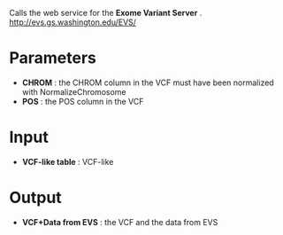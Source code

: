 Calls the web service for the  **Exome Variant Server** . http://evs.gs.washington.edu/EVS/


# Parameters #


  * **CHROM** : the CHROM column in the VCF must have been normalized with NormalizeChromosome
  * **POS** : the POS column in the VCF

# Input #

  * **VCF-like table** : VCF-like

# Output #

  * **VCF+Data from EVS** : the VCF and the data from EVS